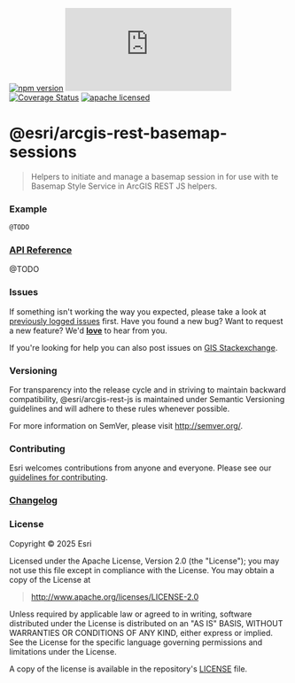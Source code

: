 [![npm version][npm-img]][npm-url]
[![gzip bundle size][gzip-image]][npm-url]
[![Coverage Status][coverage-img]][coverage-url]
[![apache licensed](https://img.shields.io/badge/license-Apache-green.svg?style=flat-square)](https://raw.githubusercontent.com/Esri/arcgis-rest-js/master/LICENSE)

[npm-img]: https://img.shields.io/npm/v/@esri/arcgis-rest-basemap-sessions.svg?style=flat-square
[npm-url]: https://www.npmjs.com/package/@esri/arcgis-rest-basemap-sessions
[gzip-image]: https://img.badgesize.io/https://unpkg.com/@esri/arcgis-rest-basemap-sessions/dist/bundled/basemap-sessions.umd.min.js?compression=gzip
[coverage-img]: https://codecov.io/gh/Esri/arcgis-rest-js/branch/master/graph/badge.svg
[coverage-url]: https://codecov.io/gh/Esri/arcgis-rest-js

# @esri/arcgis-rest-basemap-sessions

> Helpers to initiate and manage a basemap session in for use with te Basemap Style Service in ArcGIS REST JS helpers.

### Example

```bash
@TODO
```

### [API Reference](https://developers.arcgis.com/arcgis-rest-js/api-reference/arcgis-rest-geocoding/)

@TODO

### Issues

If something isn't working the way you expected, please take a look at [previously logged issues](https://github.com/Esri/arcgis-rest-js/issues) first. Have you found a new bug? Want to request a new feature? We'd [**love**](https://github.com/Esri/arcgis-rest-js/issues/new) to hear from you.

If you're looking for help you can also post issues on [GIS Stackexchange](http://gis.stackexchange.com/questions/ask?tags=esri-oss).

### Versioning

For transparency into the release cycle and in striving to maintain backward compatibility, @esri/arcgis-rest-js is maintained under Semantic Versioning guidelines and will adhere to these rules whenever possible.

For more information on SemVer, please visit <http://semver.org/>.

### Contributing

Esri welcomes contributions from anyone and everyone. Please see our [guidelines for contributing](CONTRIBUTING.md).

### [Changelog](https://github.com/Esri/arcgis-rest-js/blob/master/CHANGELOG.md)

### License

Copyright &copy; 2025 Esri

Licensed under the Apache License, Version 2.0 (the "License");
you may not use this file except in compliance with the License.
You may obtain a copy of the License at

> http://www.apache.org/licenses/LICENSE-2.0

Unless required by applicable law or agreed to in writing, software
distributed under the License is distributed on an "AS IS" BASIS,
WITHOUT WARRANTIES OR CONDITIONS OF ANY KIND, either express or implied.
See the License for the specific language governing permissions and
limitations under the License.

A copy of the license is available in the repository's [LICENSE](../../LICENSE) file.
